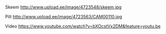Skeem
http://www.upload.ee/image/4723548/skeem.jpg

Pilt
http://www.upload.ee/image/4723563/CAM00110.jpg

Video
https://www.youtube.com/watch?v=bXOcstVx2DM&feature=youtu.be
